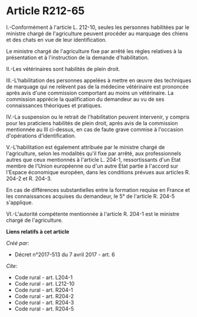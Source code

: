 # Article R212-65

I.-Conformément à l'article L. 212-10, seules les personnes habilitées par le ministre chargé de l'agriculture peuvent
procéder au marquage des chiens et des chats en vue de leur identification. 

Le ministre chargé de l'agriculture fixe par arrêté les règles relatives à la présentation et à l'instruction de la demande
d'habilitation. 

II.-Les vétérinaires sont habilités de plein droit. 

III.-L'habilitation des personnes appelées à mettre en œuvre des techniques de marquage qui ne relèvent pas de la médecine
vétérinaire est prononcée après avis d'une commission comportant au moins un vétérinaire. La commission apprécie la
qualification du demandeur au vu de ses connaissances théoriques et pratiques. 

IV.-La suspension ou le retrait de l'habilitation peuvent intervenir, y compris pour les praticiens habilités de plein droit,
après avis de la commission mentionnée au III ci-dessus, en cas de faute grave commise à l'occasion d'opérations
d'identification. 

V.-L'habilitation est également attribuée par le ministre chargé de l'agriculture, selon les modalités qu'il fixe par arrêté,
aux professionnels autres que ceux mentionnés à l'article L. 204-1, ressortissants d'un Etat membre de l'Union européenne ou
d'un autre Etat partie à l'accord sur l'Espace économique européen, dans les conditions prévues aux articles R. 204-2 et R.
204-3. 

En cas de différences substantielles entre la formation requise en France et les connaissances acquises du demandeur, le 5°
de l'article R. 204-5 s'applique. 

VI.-L'autorité compétente mentionnée à l'article R. 204-1 est le ministre chargé de l'agriculture.

**Liens relatifs à cet article**

_Créé par_:

  - Décret n°2017-513 du 7 avril 2017 - art. 6

_Cite_:

  - Code rural - art. L204-1
  - Code rural - art. L212-10
  - Code rural - art. R204-1
  - Code rural - art. R204-2
  - Code rural - art. R204-3
  - Code rural - art. R204-5
